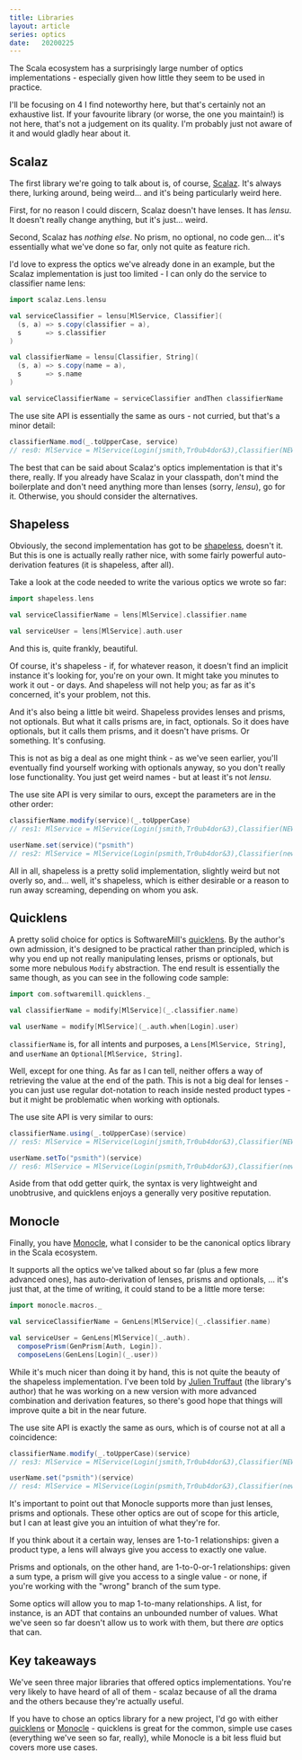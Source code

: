 ```yaml
---
title: Libraries
layout: article
series: optics
date:   20200225
---
```


The Scala ecosystem has a surprisingly large number of optics implementations - especially given how little they seem to be used in practice.

I'll be focusing on 4 I find noteworthy here, but that's certainly not an exhaustive list. If your favourite library (or worse, the one you maintain!) is not here, that's not a judgement on its quality. I'm probably just not aware of it and would gladly hear about it.

## Scalaz

The first library we're going to talk about is, of course, [Scalaz]. It's always there, lurking around, being weird... and it's being particularly weird here.

First, for no reason I could discern, Scalaz doesn't have lenses. It has _lensu_. It doesn't really change anything, but it's just... weird.

Second, Scalaz has *nothing else*. No prism, no optional, no code gen... it's essentially what we've done so far, only not quite as feature rich.

I'd love to express the optics we've already done in an example, but the Scalaz implementation is just too limited - I can only do the service to classifier name lens:

```scala
import scalaz.Lens.lensu

val serviceClassifier = lensu[MlService, Classifier](
  (s, a) => s.copy(classifier = a),
  s      => s.classifier
)

val classifierName = lensu[Classifier, String](
  (s, a) => s.copy(name = a),
  s      => s.name
)

val serviceClassifierName = serviceClassifier andThen classifierName
```

The use site API is essentially the same as ours - not curried, but that's a minor detail:

```scala
classifierName.mod(_.toUpperCase, service)
// res0: MlService = MlService(Login(jsmith,Tr0ub4dor&3),Classifier(NEWS20,20))
```

The best that can be said about Scalaz's optics implementation is that it's there, really. If you already have Scalaz in your classpath, don't mind the boilerplate and don't need anything more than lenses (sorry, _lensu_), go for it. Otherwise, you should consider the alternatives.

## Shapeless

Obviously, the second implementation has got to be [shapeless], doesn't it. But this is one is actually really rather nice, with some fairly powerful auto-derivation features (it is shapeless, after all).

Take a look at the code needed to write the various optics we wrote so far:

```scala
import shapeless.lens

val serviceClassifierName = lens[MlService].classifier.name

val serviceUser = lens[MlService].auth.user
```

And this is, quite frankly, beautiful.

Of course, it's shapeless - if, for whatever reason, it doesn't find an implicit instance it's looking for, you're on your own. It might take you minutes to work it out - or days. And shapeless will not help you; as far as it's concerned, it's your problem, not this.

And it's also being a little bit weird. Shapeless provides lenses and prisms, not optionals. But what it calls prisms are, in fact, optionals. So it does have optionals, but it calls them prisms, and it doesn't have prisms. Or something. It's confusing.

This is not as big a deal as one might think - as we've seen earlier, you'll eventually find yourself working with optionals anyway, so you don't really lose functionality. You just get weird names - but at least it's not _lensu_.

The use site API is very similar to ours, except the parameters are in the other order:

```scala
classifierName.modify(service)(_.toUpperCase)
// res1: MlService = MlService(Login(jsmith,Tr0ub4dor&3),Classifier(NEWS20,20))

userName.set(service)("psmith")
// res2: MlService = MlService(Login(psmith,Tr0ub4dor&3),Classifier(news20,20))
```

All in all, shapeless is a pretty solid implementation, slightly weird but not overly so, and... well, it's shapeless, which is either desirable or a reason to run away screaming, depending on whom you ask.

## Quicklens

A pretty solid choice for optics is SoftwareMill's [quicklens]. By the author's own admission, it's designed to be practical rather than principled, which is why you end up not really manipulating lenses, prisms or optionals, but some more nebulous `Modify` abstraction. The end result is essentially the same though, as you can see in the following code sample:

```scala
import com.softwaremill.quicklens._

val classifierName = modify[MlService](_.classifier.name)

val userName = modify[MlService](_.auth.when[Login].user)
```

`classifierName` is, for all intents and purposes, a `Lens[MlService, String]`, and `userName` an `Optional[MlService, String]`.

Well, except for one thing. As far as I can tell, neither offers a way of retrieving the value at the end of the path. This is not a big deal for lenses - you can just use regular dot-notation to reach inside nested product types - but it might be problematic when working with optionals.

The use site API is very similar to ours:

```scala
classifierName.using(_.toUpperCase)(service)
// res5: MlService = MlService(Login(jsmith,Tr0ub4dor&3),Classifier(NEWS20,20))

userName.setTo("psmith")(service)
// res6: MlService = MlService(Login(psmith,Tr0ub4dor&3),Classifier(news20,20))
```

Aside from that odd getter quirk, the syntax is very lightweight and unobtrusive, and quicklens enjoys a generally very positive reputation.

## Monocle

Finally, you have [Monocle], what I consider to be the canonical optics library in the Scala ecosystem.

It supports all the optics we've talked about so far (plus a few more advanced ones), has auto-derivation of lenses, prisms and optionals, ... it's just that, at the time of writing, it could stand to be a little more terse:

```scala
import monocle.macros._

val serviceClassifierName = GenLens[MlService](_.classifier.name)

val serviceUser = GenLens[MlService](_.auth).
  composePrism(GenPrism[Auth, Login]).
  composeLens(GenLens[Login](_.user))
```

While it's much nicer than doing it by hand, this is not quite the beauty of the shapeless implementation. I've been told by [Julien Truffaut](https://twitter.com/JulienTruffaut/) (the library's author) that he was working on a new version with more advanced combination and derivation features, so there's good hope that things will improve quite a bit in the near future.

The use site API is exactly the same as ours, which is of course not at all a coincidence:

```scala
classifierName.modify(_.toUpperCase)(service)
// res3: MlService = MlService(Login(jsmith,Tr0ub4dor&3),Classifier(NEWS20,20))

userName.set("psmith")(service)
// res4: MlService = MlService(Login(psmith,Tr0ub4dor&3),Classifier(news20,20))
```

It's important to point out that Monocle supports more than just lenses, prisms and optionals. These other optics are out of scope for this article, but I can at least give you an intuition of what they're for.

If you think about it a certain way, lenses are 1-to-1 relationships: given a product type, a lens will always give you access to exactly one value.

Prisms and optionals, on the other hand, are 1-to-0-or-1 relationships: given a sum type, a prism will give you access to a single value - or none, if you're working with the "wrong" branch of the sum type.

Some optics will allow you to map 1-to-many relationships. A list, for instance, is an ADT that contains an unbounded number of values. What we've seen so far doesn't allow us to work with them, but there *are* optics that can.


## Key takeaways

We've seen three major libraries that offered optics implementations. You're very likely to have heard of all of them - scalaz because of all the drama and the others because they're actually useful.

If you have to chose an optics library for a new project, I'd go with either [quicklens] or [Monocle] - quicklens is great for the common, simple use cases (everything we've seen so far, really), while Monocle is a bit less fluid but covers more use cases.

[shapeless]:https://github.com/milessabin/shapeless
[scalaz]:https://github.com/scalaz/scalaz
[quicklens]:https://github.com/softwaremill/quicklens
[Monocle]:https://julien-truffaut.github.io/Monocle/
